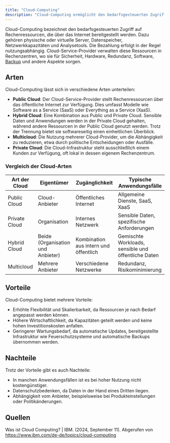 ```yaml
---
title: "Cloud-Computing"
description: "Cloud-Computing ermöglicht den bedarfsgesteuerten Zugriff auf Rechenressourcen wie Server, Speicher und Netzwerkkapazitäten mit nutzungsabhängiger Bezahlung. Arten sind Public, Private, Hybrid und Multicloud. Vorteile sind Flexibilität und Skalierbarkeit, Nachteile sind Datenschutzbedenken und Abhängigkeit vom Anbieter."
---
```


Cloud-Computing bezeichnet den bedarfsgesteuerten Zugriff auf Rechenressourcen, die über das Internet bereitgestellt werden. Dazu gehören physische oder virtuelle Server, Datenspeicher, Netzwerkkapazitäten und Analysetools. Die Bezahlung erfolgt in der Regel nutzungsabhängig. Cloud-Service-Provider verwalten diese Ressourcen in Rechenzentren, wo sie für Sicherheit, Hardware, Redundanz, Software, [Backup](/open-fidup/lerninhalte/backup) und andere Aspekte sorgen.

## Arten

Cloud-Computing lässt sich in verschiedene Arten unterteilen:

- **Public Cloud**: Der Cloud-Service-Provider stellt Rechenressourcen über das öffentliche Internet zur Verfügung. Dies umfasst Modelle wie Software as a Service (SaaS) oder Everything as a Service (XaaS).
- **Hybrid Cloud**: Eine Kombination aus Public und Private Cloud. Sensible Daten und Anwendungen werden in der Private Cloud gehalten, während andere Ressourcen in der Public Cloud genutzt werden. Trotz der Trennung bietet sie softwareseitig einen einheitlichen Überblick.
- **Multicloud**: Die Nutzung mehrerer Cloud-Provider, um die Abhängigkeit zu reduzieren, etwa durch politische Entscheidungen oder Ausfälle.
- **Private Cloud**: Die Cloud-Infrastruktur steht ausschließlich einem Kunden zur Verfügung, oft lokal in dessen eigenem Rechenzentrum.

### Vergleich der Cloud-Arten

| Art der Cloud | Eigentümer | Zugänglichkeit | Typische Anwendungsfälle |
|---------------|------------|----------------|---------------------------|
| Public Cloud | Cloud-Anbieter | Öffentliches Internet | Allgemeine Dienste, SaaS, XaaS |
| Private Cloud | Organisation | Internes Netzwerk | Sensible Daten, spezifische Anforderungen |
| Hybrid Cloud | Beide (Organisation und Anbieter) | Kombination aus intern und öffentlich | Gemischte Workloads, sensible und öffentliche Daten |
| Multicloud | Mehrere Anbieter | Verschiedene Netzwerke | Redundanz, Risikominimierung |

## Vorteile

Cloud-Computing bietet mehrere Vorteile:

- Erhöhte Flexibilität und Skalierbarkeit, da Ressourcen je nach Bedarf angepasst werden können.
- Höhere Wirtschaftlichkeit, da Kapazitäten geteilt werden und keine hohen Investitionskosten anfallen.
- Geringerer Wartungsbedarf, da automatische Updates, bereitgestellte Infrastruktur wie Feuerschutzsysteme und automatische Backups übernommen werden.

## Nachteile

Trotz der Vorteile gibt es auch Nachteile:

- In manchen Anwendungsfällen ist es bei hoher Nutzung nicht kostengünstiger.
- Datenschutzbedenken, da Daten in der Hand eines Dritten liegen.
- Abhängigkeit vom Anbieter, beispielsweise bei Produkteinstellungen oder Politikänderungen.

## Quellen

Was ist Cloud Computing? | IBM. (2024, September 11). Abgerufen von https://www.ibm.com/de-de/topics/cloud-computing